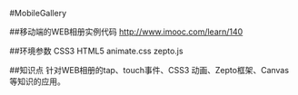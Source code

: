 #MobileGallery

##移动端的WEB相册实例代码
 http://www.imooc.com/learn/140

##环境参数
CSS3
HTML5
animate.css
zepto.js

##知识点
针对WEB相册的tap、touch事件、CSS3 动画、Zepto框架、Canvas等知识的应用。


